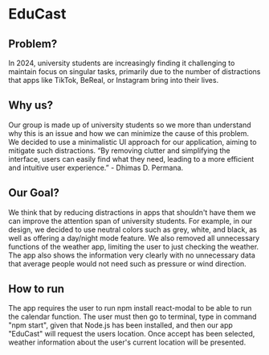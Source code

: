 # EduCast
## Problem?
In 2024, university students are increasingly finding it challenging to maintain focus on singular tasks, primarily due to the number of distractions that apps like TikTok, BeReal, or Instagram bring into their lives.

## Why us?
Our group is made up of university students so we more than understand why this is an issue and how we can minimize the cause of this problem. We decided to use a minimalistic UI approach for our application, aiming to mitigate such distractions. “By removing clutter and simplifying the interface, users can easily find what they need, leading to a more efficient and intuitive user experience.” - Dhimas D. Permana.

## Our Goal?
We think that by reducing distractions in apps that shouldn't have them we can improve the attention span of university students. For example, in our design, we decided to use neutral colors such as grey, white, and black, as well as offering a day/night mode feature. We also removed all unnecessary functions of the weather app, limiting the user to just checking the weather. The app also shows the information very clearly with no unnecessary data that average people would not need such as pressure or wind direction.

## How to run
The app requires the user to run npm install react-modal to be able to run the calendar function. The user must then go to terminal, type in command "npm start", given that Node.js has been installed, and then our app "EduCast" will request the users location. Once accept has been selected, weather information about the user's current location will be presented.

